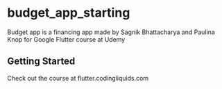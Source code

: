 # budget_app_starting

Budget app is a financing app made by Sagnik Bhattacharya and Paulina Knop for Google Flutter course at Udemy

## Getting Started

Check out the course at flutter.codingliquids.com